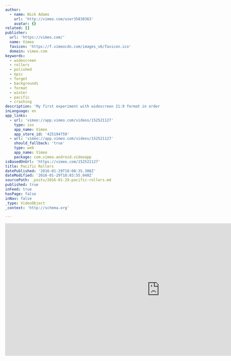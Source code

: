 ```yaml
---
author:
  - name: Nick Adams
    url: 'http://vimeo.com/user35838363'
    avatar: {}
related: []
publisher:
  url: 'https://vimeo.com/'
  name: Vimeo
  favicon: 'https://f.vimeocdn.com/images_v6/favicon.ico'
  domain: vimeo.com
keywords:
  - widescreen
  - rollers
  - polished
  - epic
  - forget
  - backgrounds
  - format
  - winter
  - pacific
  - crashing
description: 'My first experiment with widescreen 21:9 format in order to highlight the beautiful waves. Huge pacific rollers crashing onto the coast have been epic this winter.'
inLanguage: en
app_links:
  - url: 'vimeo://app.vimeo.com/videos/152521127'
    type: ios
    app_name: Vimeo
    app_store_id: '425194759'
  - url: 'vimeo://app.vimeo.com/videos/152521127'
    should_fallback: 'true'
    type: web
    app_name: Vimeo
    package: com.vimeo.android.videoapp
isBasedOnUrl: 'https://vimeo.com/152521127'
title: Pacific Rollers
datePublished: '2016-01-29T18:08:35.308Z'
dateModified: '2016-01-29T18:03:55.040Z'
sourcePath: _posts/2016-01-29-pacific-rollers.md
published: true
inFeed: true
hasPage: false
inNav: false
_type: VideoObject
_context: 'http://schema.org'

---
```

<iframe src="https://cdn.embedly.com/widgets/media.html?src=https%3A%2F%2Fplayer.vimeo.com%2Fvideo%2F152521127&amp;url=https%3A%2F%2Fvimeo.com%2F152521127&amp;image=http%3A%2F%2Fi.vimeocdn.com%2Fvideo%2F552543655_1280.jpg&amp;key=b7d04c9b404c499eba89ee7072e1c4f7&amp;type=text%2Fhtml&amp;schema=vimeo" width="1000" height="428" scrolling="no" frameborder="0" allowfullscreen="allowfullscreen" style=""></iframe>